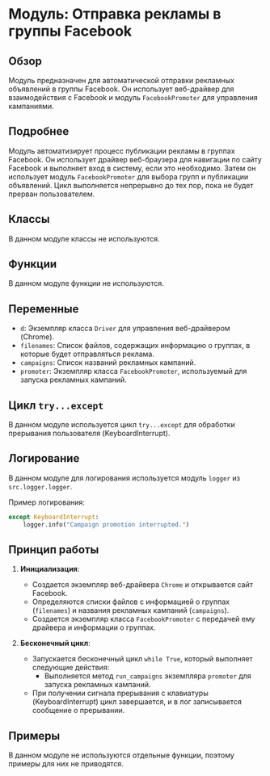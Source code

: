 # Модуль: Отправка рекламы в группы Facebook

## Обзор

Модуль предназначен для автоматической отправки рекламных объявлений в группы Facebook.
Он использует веб-драйвер для взаимодействия с Facebook и модуль `FacebookPromoter` для управления кампаниями.

## Подробнее

Модуль автоматизирует процесс публикации рекламы в группах Facebook. Он использует драйвер веб-браузера для навигации по сайту Facebook и выполняет вход в систему, если это необходимо. Затем он использует модуль `FacebookPromoter` для выбора групп и публикации объявлений. Цикл выполняется непрерывно до тех пор, пока не будет прерван пользователем.

## Классы

В данном модуле классы не используются.

## Функции

В данном модуле функции не используются.

## Переменные

- `d`: Экземпляр класса `Driver` для управления веб-драйвером (Chrome).
- `filenames`: Список файлов, содержащих информацию о группах, в которые будет отправляться реклама.
- `campaigns`: Список названий рекламных кампаний.
- `promoter`: Экземпляр класса `FacebookPromoter`, используемый для запуска рекламных кампаний.

## Цикл `try...except`

В данном модуле используется цикл `try...except` для обработки прерывания пользователя (KeyboardInterrupt).

## Логирование

В данном модуле для логирования используется модуль `logger` из `src.logger.logger`.

Пример логирования:

```python
except KeyboardInterrupt:
    logger.info("Campaign promotion interrupted.")
```

## Принцип работы

1.  **Инициализация**:
    *   Создается экземпляр веб-драйвера `Chrome` и открывается сайт Facebook.
    *   Определяются списки файлов с информацией о группах (`filenames`) и названия рекламных кампаний (`campaigns`).
    *   Создается экземпляр класса `FacebookPromoter` с передачей ему драйвера и информации о группах.

2.  **Бесконечный цикл**:
    *   Запускается бесконечный цикл `while True`, который выполняет следующие действия:
        *   Выполняется метод `run_campaigns` экземпляра `promoter` для запуска рекламных кампаний.
    *   При получении сигнала прерывания с клавиатуры (KeyboardInterrupt) цикл завершается, и в лог записывается сообщение о прерывании.

## Примеры

В данном модуле не используются отдельные функции, поэтому примеры для них не приводятся.
